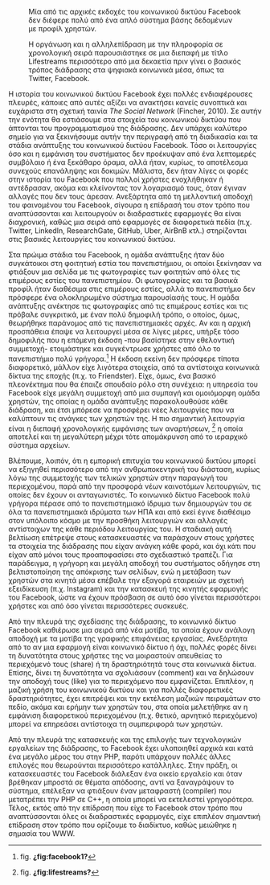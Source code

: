 <figure id="fig:facebook1">
<figcaption>
Μία από τις αρχικές εκδοχές του κοινωνικού δικτύου Facebook δεν διέφερε
πολύ από ένα απλό σύστημα βάσης δεδομένων με προφίλ χρηστών.
</figcaption>
</figure>
<figure id="fig:lifestreams">
<figcaption>
Η οργάνωση και η αλληλεπίδραση με την πληροφορία σε χρονολογική σειρά
παρουσιάστηκε σε μια διεπαφή με τίτλο Lifestreams περισσότερο από μια
δεκαετία πριν γίνει ο βασικός τρόπος διάδρασης στα ψηφιακά κοινωνικά
μέσα, όπως τα Twitter, Facebook.
</figcaption>
</figure>

Η ιστορία του κοινωνικού δικτύου Facebook έχει πολλές ενδιαφέρουσες
πλευρές, κάποιες από αυτές αξίζει να ανακτήσει κανείς συνοπτικά και
ευχάριστα στη σχετική ταινία *The Social Network* (Fincher, 2010). Σε
αυτήν την ενότητα θα εστιάσουμε στα στοιχεία του κοινωνικού δικτύου που
άπτονται του προγραμματισμού της διάδρασης. Δεν υπάρχει καλύτερο σημείο
για να ξεκινήσουμε αυτήν την περιγραφή από τη διαδικασία και τα στάδια
ανάπτυξης του κοινωνικού δικτύου Facebook. Τόσο οι λειτουργίες όσο και η
εμφάνιση του συστήματος δεν προέκυψαν από ένα λεπτομερές συμβόλαιο ή ένα
ξεκάθαρο όραμα, αλλά ήταν, κυρίως, το αποτέλεσμα συνεχούς επανάληψης και
δοκιμών. Μάλιστα, δεν ήταν λίγες οι φορές στην ιστορία του Facebook που
πολλοί χρήστες ενοχλήθηκαν ή αντέδρασαν, ακόμα και κλείνοντας τον
λογαριασμό τους, όταν έγιναν αλλαγές που δεν τους άρεσαν. Ανεξάρτητα από
τη μελλοντική αποδοχή του φαινομένου του Facebook, σίγουρα η επίδρασή
του στον τρόπο που αναπτύσσονται και λειτουργούν οι διαδραστικές
εφαρμογές θα είναι διαχρονική, καθώς μια σειρά από εφαρμογές σε
διαφορετικά πεδία (π.χ. Twitter, LinkedIn, ResearchGate, GitHub, Uber,
AirBnB κτλ.) στηρίζονται στις βασικές λειτουργίες του κοινωνικού
δικτύου.

Στα πρώιμα στάδια του Facebook, η ομάδα ανάπτυξης ήταν δύο συγκάτοικοι
στη φοιτητική εστία του πανεπιστήμιου, οι οποίοι ξεκίνησαν να φτιάξουν
μια σελίδα με τις φωτογραφίες των φοιτητών από όλες τις επιμέρους εστίες
του πανεπιστημίου. Οι φωτογραφίες και τα βασικά προφίλ ήταν διαθέσιμα
στις επιμέρους εστίες, αλλά το πανεπιστήμιο δεν πρόσφερε ένα
ολοκληρωμένο σύστημα παρουσίασής τους. Η ομάδα ανάπτυξης ανέκτησε τις
φωτογραφίες από τις επιμέρους εστίες και τις πρόβαλε συγκριτικά, με έναν
πολύ δημοφιλή τρόπο, ο οποίος, όμως, θεωρήθηκε παράνομος από τις
πανεπιστημιακές αρχές. Αν και η αρχική προσπάθεια έπαψε να λειτουργεί
μέσα σε λίγες μέρες, υπήρξε τόσο δημοφιλής που η επόμενη έκδοση -που
βασίστηκε στην εθελοντική συμμετοχή- ετοιμάστηκε και συγκέντρωσε χρήστες
από όλο το πανεπιστήμιο πολύ γρήγορα.[^1] Η έκδοση εκείνη δεν πρόσφερε
τίποτα διαφορετικό, μάλλον είχε λιγότερα στοιχεία, από τα αντίστοιχα
κοινωνικά δίκτυα της εποχής (π.χ. το Friendster). Είχε, όμως, ένα βασικό
πλεονέκτημα που θα έπαιζε σπουδαίο ρόλο στη συνέχεια: η υπηρεσία του
Facebook είχε μεγάλη συμμετοχή από μια συμπαγή και ομοιόμορφη ομάδα
χρηστών, της οποίας η ομάδα ανάπτυξης παρακολουθούσε κάθε διάδραση, και
έτσι μπόρεσε να προσφέρει νέες λειτουργίες που να καλύπτουν τις ανάγκες
των χρηστών της. Η πιο σημαντική λειτουργία είναι η διεπαφή χρονολογικής
εμφάνισης των αναρτήσεων, [^2] η οποία αποτελεί και τη μεγαλύτερη μέχρι
τότε απομάκρυνση από το ιεραρχικό σύστημα αρχείων.

Βλέπουμε, λοιπόν, ότι η εμπορική επιτυχία του κοινωνικού δικτύου μπορεί
να εξηγηθεί περισσότερο από την ανθρωποκεντρική του διάσταση, κυρίως
λόγω της συμμετοχής των τελικών χρηστών στην παραγωγή του περιεχομένου,
παρά από την προσφορά νέων καινοτόμων λειτουργιών, τις οποίες δεν έχουν
οι ανταγωνιστές. Το κοινωνικό δίκτυο Facebook πολύ γρήγορα πέρασε από το
πανεπιστημιακό ίδρυμα των δημιουργών του σε όλα τα πανεπιστημιακά
ιδρύματα των ΗΠΑ και από εκεί έγινε διαθέσιμο στον υπόλοιπο κόσμο με την
προσθήκη λειτουργιών και αλλαγές αντίστοιχων της κάθε περιόδου
λειτουργίας του. Η σταδιακή αυτή βελτίωση επέτρεψε στους κατασκευαστές
να παράσχουν στους χρήστες τα στοιχεία της διάδρασης που είχαν ανάγκη
κάθε φορά, και όχι κάτι που είχαν από μόνοι τους προαποφασίσει στο
σχεδιαστικό τραπέζι. Για παράδειγμα, η γρήγορη και μεγάλη αποδοχή του
συστήματος οδήγησε στη βελτιστοποίηση της απόκρισης των σελίδων, ενώ η
μετάβαση των χρηστών στα κινητά μέσα επέβαλε την εξαγορά εταιρειών με
σχετική εξειδίκευση (π.χ. Ιnstagram) και την κατασκευή της κινητής
εφαρμογής του Facebook, ώστε να έχουν πρόσβαση σε αυτό όσο γίνεται
περισσότεροι χρήστες και από όσο γίνεται περισσότερες συσκευές.

Από την πλευρά της σχεδίασης της διάδρασης, το κοινωνικό δίκτυο Facebook
καθιέρωσε μια σειρά από νέα μοτίβα, τα οποία έχουν ανάλογη αποδοχή με τα
μοτίβα της γραφικής επιφάνειας εργασίας. Ανεξάρτητα από το αν μια
εφαρμογή είναι κοινωνικό δίκτυο ή όχι, πολλές φορές δίνει τη δυνατότητα
στους χρήστες της να μοιραστούν απευθείας το περιεχόμενό τους (share) ή
τη δραστηριότητά τους στα κοινωνικά δίκτυα. Επίσης, δίνει τη δυνατότητα
να σχολιάσουν (comment) και να δηλώσουν την αποδοχή τους (like) για το
περιεχόμενο που εμφανίζεται. Επιπλέον, η μαζική χρήση του κοινωνικού
δικτύου και για πολλές διαφορετικές δραστηριότητες, έχει επιτρέψει και
την εκτέλεση μαζικών πειραμάτων στο πεδίο, ακόμα και ερήμην των χρηστών
του, στα οποία μελετήθηκε αν η εμφάνιση διαφορετικού περιεχομένου (π.χ.
θετικό, αρνητικό περιεχόμενο) μπορεί να επηρεάσει αντίστοιχα τη
συμπεριφορά των χρηστών.

Από την πλευρά της κατασκευής και της επιλογής των τεχνολογικών
εργαλείων της διάδρασης, το Facebook έχει υλοποιηθεί αρχικά και κατά ένα
μεγάλο μέρος του στην PHP, παρότι υπάρχουν πολλές άλλες επιλογές που
θεωρούνται περισσότερο κατάλληλες. Στην πράξη, οι κατασκευαστές του
Facebook διάλεξαν ένα οικείο εργαλείο και όταν βρέθηκαν μπροστά σε
θέματα απόδοσης, αντί να ξαναγράψουν το σύστημα, επέλεξαν να φτιάξουν
έναν μεταφραστή (compiler) που μετατρέπει την PHP σε C++, η οποία μπορεί
να εκτελεστεί γρηγορότερα. Τέλος, εκτός από την επίδραση που είχε το
Facebook στον τρόπο που αναπτύσσονται όλες οι διαδραστικές εφαρμογές,
είχε επιπλέον σημαντική επίδραση στον τρόπο που ορίζουμε το διαδίκτυο,
καθώς μειώθηκε η σημασία του WWW.

[^1]: fig. **¿fig:facebook1?**

[^2]: fig. **¿fig:lifestreams?**
